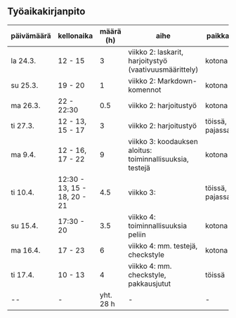 ## Työaikakirjanpito

päivämäärä | kellonaika | määrä (h) | aihe | paikka
---------- | ---------- | --------- | ---- | -----
la 24.3. | 12 - 15 | 3 | viikko 2: laskarit, harjoitystyö (vaativuusmäärittely) | kotona
su 25.3. | 19 - 20 | 1 | viikko 2: Markdown-komennot | kotona
ma 26.3. | 22 - 22:30 | 0.5 | viikko 2: harjoitustyö | kotona
ti 27.3. | 12 - 13, 15 - 17 | 3 | viikko 2: harjoitustyö | töissä, pajassa
ma 9.4. | 12 - 16, 17 - 22 | 9 | viikko 3: koodauksen aloitus: toiminnallisuuksia, testejä | kotona 
ti 10.4. | 12:30 - 13, 15 - 18, 20 - 21 | 4.5 | viikko 3: | töissä, pajassa
su 15.4. | 17:30 - 20 | 3.5 | viikko 4: toiminnallisuuksia peliin | kotona
ma 16.4. | 17 - 23 | 6 | viikko 4: mm. testejä, checkstyle | kotona
ti 17.4. | 10 - 13 | 4 | viikko 4: mm. checkstyle, pakkausjutut | töissä
-- | - | yht. 28 h | - | -
